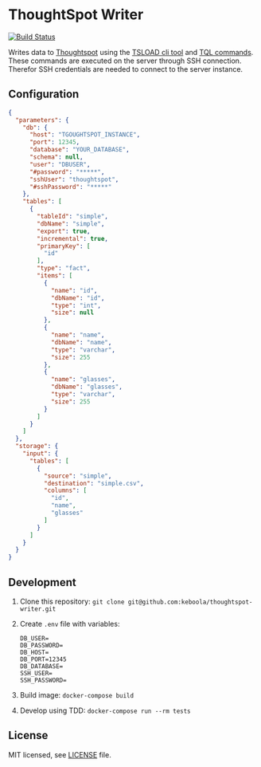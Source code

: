 # ThoughtSpot Writer

[![Build Status](https://travis-ci.org/keboola/thoughtspot-writer.svg?branch=master)](https://travis-ci.org/keboola/thoughtspot-writer)

Writes data to [Thoughtspot](https://thoughtspot.com) using the [TSLOAD cli tool](https://docs.thoughtspot.com/4.4/reference/data-importer-ref.html) and [TQL commands](https://docs.thoughtspot.com/4.4/reference/sql-cli-commands.html).
These commands are executed on the server through SSH connection. Therefor SSH credentials are needed to connect to the server instance.

## Configuration

```json
{
  "parameters": {
    "db": {
      "host": "TGOUGHTSPOT_INSTANCE",
      "port": 12345,
      "database": "YOUR_DATABASE",
      "schema": null,
      "user": "DBUSER",
      "#password": "*****",
      "sshUser": "thoughtspot",
      "#sshPassword": "*****"
    },
    "tables": [
      {
        "tableId": "simple",
        "dbName": "simple",
        "export": true,
        "incremental": true,
        "primaryKey": [
          "id"
        ],
        "type": "fact",
        "items": [
          {
            "name": "id",
            "dbName": "id",
            "type": "int",
            "size": null
          },
          {
            "name": "name",
            "dbName": "name",
            "type": "varchar",
            "size": 255
          },
          {
            "name": "glasses",
            "dbName": "glasses",
            "type": "varchar",
            "size": 255
          }
        ]
      }
    ]
  },
  "storage": {
    "input": {
      "tables": [
        {
          "source": "simple",
          "destination": "simple.csv",
          "columns": [
            "id",
            "name",
            "glasses"
          ]
        }
      ]
    }
  }
}
```

## Development

1. Clone this repository:
    `git clone git@github.com:keboola/thoughtspot-writer.git`

2. Create `.env` file with variables:
    ```
    DB_USER=
    DB_PASSWORD=
    DB_HOST=
    DB_PORT=12345
    DB_DATABASE=
    SSH_USER=
    SSH_PASSWORD=
    ```

3. Build image:
    `docker-compose build`

4. Develop using TDD:
    `docker-compose run --rm tests`

## License

MIT licensed, see [LICENSE](./LICENSE) file.
